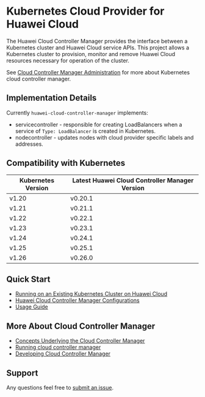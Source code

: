 # Kubernetes Cloud Provider for Huawei Cloud

The Huawei Cloud Controller Manager provides the interface between a Kubernetes cluster and Huawei Cloud service APIs.
This project allows a Kubernetes cluster to provision, monitor and remove Huawei Cloud resources necessary for
operation of the cluster.

See [Cloud Controller Manager Administration](https://kubernetes.io/docs/tasks/administer-cluster/running-cloud-controller/)
for more about Kubernetes cloud controller manager.

## Implementation Details

Currently `huawei-cloud-controller-manager` implements:

* servicecontroller - responsible for creating LoadBalancers when a service of `Type: LoadBalancer` is created in Kubernetes.
* nodecontroller - updates nodes with cloud provider specific labels and addresses.

## Compatibility with Kubernetes

| Kubernetes Version | Latest Huawei Cloud Controller Manager Version |
| ------------------ |------------------------------------------------|
| v1.20              | v0.20.1                                        |
| v1.21              | v0.21.1                                        |
| v1.22              | v0.22.1                                        |
| v1.23              | v0.23.1                                        |
| v1.24              | v0.24.1                                        |
| v1.25              | v0.25.1                                        |
| v1.26              | v0.26.0                                        |

## Quick Start

- [Running on an Existing Kubernetes Cluster on Huawei Cloud](/docs/getting-started.md)
- [Huawei Cloud Controller Manager Configurations](/docs/huawei-cloud-controller-manager-configuration.md)
- [Usage Guide](/docs/usage-guide.md)

## More About Cloud Controller Manager

- [Concepts Underlying the Cloud Controller Manager](https://kubernetes.io/docs/concepts/architecture/cloud-controller/)
- [Running cloud controller manager](https://kubernetes.io/docs/tasks/administer-cluster/running-cloud-controller/#running-cloud-controller-manager)
- [Developing Cloud Controller Manager](https://kubernetes.io/docs/tasks/administer-cluster/developing-cloud-controller-manager/)

## Support

Any questions feel free to [submit an issue](https://github.com/kubernetes-sigs/cloud-provider-huaweicloud/issues/new).
